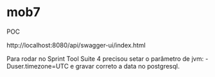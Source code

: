 # mob7
POC

http://localhost:8080/api/swagger-ui/index.html

Para rodar no Sprint Tool Suite 4 precisou setar o parâmetro de jvm: -Duser.timezone=UTC e gravar correto a data no postgresql.
